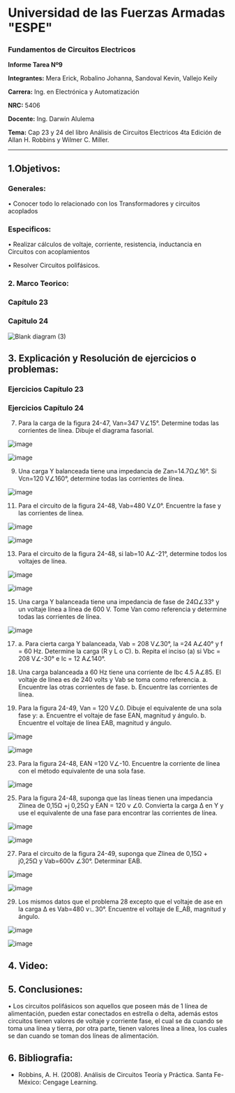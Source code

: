 # Universidad de las Fuerzas Armadas "ESPE"

### Fundamentos de Circuitos Electricos 

**Informe Tarea Nº9**

**Integrantes:** Mera Erick, Robalino Johanna, Sandoval Kevin, Vallejo Keily 

**Carrera:** Ing. en Electrónica y Automatización 

**NRC:** 5406 

**Docente:** Ing. Darwin Alulema

**Tema:**  Cap 23 y 24 del libro Análisis de Circuitos Electricos 4ta Edición de Allan H. Robbins y Wilmer C. Miller.

--------------------------------------------------------------------------------------------------------------------------------------------------------------------
## 1.Objetivos: 

### Generales:

•	Conocer todo lo relacionado con los Transformadores y circuitos acoplados

### Especificos: 

•	Realizar cálculos de voltaje, corriente, resistencia, inductancia en Circuitos con acoplamientos

•	Resolver Circuitos polifásicos.


### 2. Marco Teorico: 

### Capítulo 23

### Capitulo 24

![Blank diagram (3)](https://user-images.githubusercontent.com/84588860/132288222-717a92af-7266-485e-93f2-325bab2fc080.jpeg)


## 3. Explicación y Resolución de ejercicios o problemas: 

### Ejercicios Capítulo 23

### Ejercicios Capítulo 24

7. Para la carga de la figura 24-47, Van=347 V∠15°. Determine todas las corrientes de línea. Dibuje el diagrama fasorial.

![image](https://user-images.githubusercontent.com/85208164/132584489-695c297f-cc1a-4ca4-ab87-2072bf23a226.png)

![image](https://user-images.githubusercontent.com/85208164/132584533-34787099-0144-481b-a447-43a15c1c0a23.png)

9. Una carga Y balanceada tiene una impedancia de Zan=14.7Ω∠16°. Si Vcn=120 V∠160°, determine todas las corrientes de línea.

![image](https://user-images.githubusercontent.com/85208164/132584592-94123ea9-44a3-4000-a688-d56c84e9d600.png)

11. Para el circuito de la figura 24-48, Vab=480 V∠0°. Encuentre la fase y las corrientes de línea.

![image](https://user-images.githubusercontent.com/85208164/132584625-6690f2c1-7925-469a-9e22-fb7b61af4c5c.png)

![image](https://user-images.githubusercontent.com/85208164/132584660-8c20abd9-b08c-492f-a052-4d576a99e539.png)

13. Para el circuito de la figura 24-48, si Iab=10 A∠-21°, determine todos los voltajes de línea.

![image](https://user-images.githubusercontent.com/85208164/132584679-7aec1618-1dbd-4266-9ea8-ea9d53572d7a.png)

![image](https://user-images.githubusercontent.com/85208164/132584696-aeecc487-5e92-4528-856d-9b891ec80f21.png)

15. Una carga Y balanceada tiene una impedancia de fase de 24Ω∠33° y un voltaje línea a línea de 600 V. Tome Van como referencia y determine todas las corrientes de línea.

![image](https://user-images.githubusercontent.com/85208164/132584749-d2e9a9a1-4597-45bc-a573-87cfe9be255b.png)

17. a. Para cierta carga Y balanceada, Vab = 208 V∠30°, Ia =24 A∠40° y f = 60 Hz. Determine la carga (R y L o C). 
b. Repita el inciso (a) si Vbc = 208 V∠-30° e Ic = 12 A∠140°.


19. Una carga balanceada a 60 Hz tiene una corriente de Ibc 4.5 A∠85. El voltaje de línea es de 240 volts y Vab se toma como referencia.
a. Encuentre las otras corrientes de fase.
b. Encuentre las corrientes de línea.




21. Para la figura 24-49, Van = 120 V∠0. Dibuje el equivalente de una sola fase y:
a. Encuentre el voltaje de fase EAN, magnitud y ángulo.
b. Encuentre el voltaje de línea EAB, magnitud y ángulo.

![image](https://user-images.githubusercontent.com/85208164/132584809-ad665b3a-61b7-4e2d-9b1f-7b80935f0091.png)

![image](https://user-images.githubusercontent.com/85208164/132584842-066e2030-e1fb-403a-b514-f9fb6ea81485.png)


23. Para la figura 24-48, EAN =120 V∠-10. Encuentre la corriente de línea con el método equivalente de una sola fase.

![image](https://user-images.githubusercontent.com/85208164/132584863-90e193f2-3a82-4664-a699-d2a29305ef43.png)


25. Para la figura 24-48, suponga que las líneas tienen una impedancia Zlinea de 0,15Ω +j 0,25Ω y EAN = 120 v ∠0. Convierta la carga Δ en Y y use el equivalente de una fase para encontrar las corrientes de línea.

![image](https://user-images.githubusercontent.com/85208164/132584892-f32aa881-2704-461d-af66-c3736fd1a6aa.png)

![image](https://user-images.githubusercontent.com/85208164/132584913-4a0a18f5-c439-4d5f-876e-7d70229db8d8.png)

27. Para el circuito de la figura 24-49, suponga que Zlinea de 0,15Ω + j0,25Ω y Vab=600v ∠30°. Determinar EAB.

![image](https://user-images.githubusercontent.com/85208164/132584927-8e453823-7809-451a-b73f-b759652a6e60.png)

![image](https://user-images.githubusercontent.com/85208164/132584951-a051c20d-dea9-4717-abc3-f6f199140d69.png)

29. Los mismos datos que el problema 28 excepto que el voltaje de ase en la carga Δ es Vab=480 v∟30°. Encuentre el voltaje de E_AB, magnitud y ángulo.

![image](https://user-images.githubusercontent.com/85208164/132584983-03006b60-f669-498c-85ce-e1996f5afa9b.png)

![image](https://user-images.githubusercontent.com/85208164/132585006-c79a11ef-241c-49c1-9a6a-6005dd25e01e.png)


## 4. Video: 

## 5. Conclusiones: 

•	Los circuitos polifásicos son aquellos que poseen más de 1 línea de alimentación, pueden estar conectados en estrella o delta, además estos circuitos tienen valores de voltaje y corriente fase, el cual se da cuando se toma una línea y tierra, por otra parte, tienen valores línea a línea, los cuales se dan cuando se toman dos líneas de alimentación.

## 6. Bibliografia:

- Robbins, A. H. (2008). Análisis de Circuitos Teoría y Práctica. Santa Fe-México: Cengage Learning.

